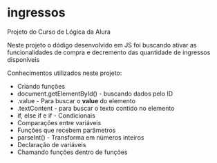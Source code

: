 # ingressos
Projeto do Curso de Lógica da Alura

Neste projeto o dódigo desenvolvido em JS foi buscando ativar as funcionalidades de compra e decremento das quantidade de ingressos disponíveis

Conhecimentos utilizados neste projeto:
- Criando funções
- document.getElementById() - buscando dados pelo ID
-   .value - Para buscar o **value** do elemento
-   .textContent - para buscar o texto contido no elemento
- if, else if e if - Condicionais
- Comparações entre variáveis
- Funções que recebem parâmetros
- parseInt() - Transforma em números inteiros
- Declaração de variáveis
- Chamando funções dentro de funções
